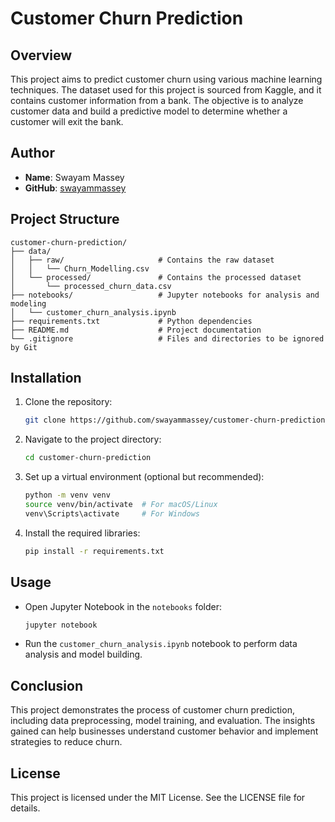 # Customer Churn Prediction

## Overview

This project aims to predict customer churn using various machine learning techniques. The dataset used for this project is sourced from Kaggle, and it contains customer information from a bank. The objective is to analyze customer data and build a predictive model to determine whether a customer will exit the bank.

## Author

- **Name**: Swayam Massey
- **GitHub**: [swayammassey](https://github.com/swayammassey)

## Project Structure

```
customer-churn-prediction/
├── data/
│   ├── raw/                     # Contains the raw dataset
│   │   └── Churn_Modelling.csv
│   └── processed/               # Contains the processed dataset
│       └── processed_churn_data.csv
├── notebooks/                   # Jupyter notebooks for analysis and modeling
│   └── customer_churn_analysis.ipynb
├── requirements.txt             # Python dependencies
├── README.md                    # Project documentation
└── .gitignore                   # Files and directories to be ignored by Git
```

## Installation

1. Clone the repository:
   ```bash
   git clone https://github.com/swayammassey/customer-churn-prediction.git
   ```
2. Navigate to the project directory:
   ```bash
   cd customer-churn-prediction
   ```
3. Set up a virtual environment (optional but recommended):
   ```bash
   python -m venv venv
   source venv/bin/activate  # For macOS/Linux
   venv\Scripts\activate     # For Windows
   ```
4. Install the required libraries:
   ```bash
   pip install -r requirements.txt
   ```

## Usage

- Open Jupyter Notebook in the `notebooks` folder:
   ```bash
   jupyter notebook
   ```
- Run the `customer_churn_analysis.ipynb` notebook to perform data analysis and model building.

## Conclusion

This project demonstrates the process of customer churn prediction, including data preprocessing, model training, and evaluation. The insights gained can help businesses understand customer behavior and implement strategies to reduce churn.

## License

This project is licensed under the MIT License. See the LICENSE file for details.
